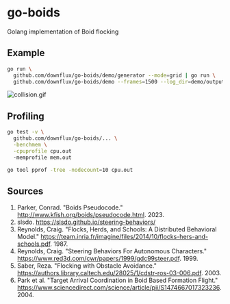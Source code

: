 # go-boids
Golang implementation of Boid flocking

## Example

```bash
go run \
  github.com/downflux/go-boids/demo/generator --mode=grid | go run \
  github.com/downflux/go-boids/demo --frames=1500 --log_dir=demo/output/log/ > collision.gif
```

![collision.gif](demo/output/collision.gif)

## Profiling

```bash
go test -v \
  github.com/downflux/go-boids/... \
  -benchmem \
  -cpuprofile cpu.out
  -memprofile mem.out

go tool pprof -tree -nodecount=10 cpu.out
```

## Sources

1. Parker, Conrad. "Boids Pseudocode."
   http://www.kfish.org/boids/pseudocode.html. 2023.
1. slsdo. https://slsdo.github.io/steering-behaviors/
1. Reynolds, Craig. "Flocks, Herds, and Schools: A Distributed Behavioral
   Model." https://team.inria.fr/imagine/files/2014/10/flocks-hers-and-schools.pdf. 1987.
1. Reynolds, Craig. "Steering Behaviors For Autonomous Characters."
   https://www.red3d.com/cwr/papers/1999/gdc99steer.pdf. 1999.
1. Saber, Reza. "Flocking with Obstacle Avoidance."
   https://authors.library.caltech.edu/28025/1/cdstr-ros-03-006.pdf. 2003.
1. Park et al. "Target Arrival Coordination in Boid Based Formation Flight."
   https://www.sciencedirect.com/science/article/pii/S1474667017323236. 2004.
